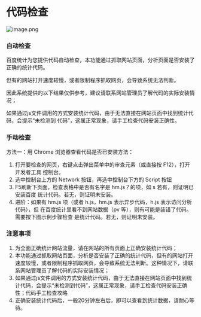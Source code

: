 # 代码检查

![image.png](https://upload-images.jianshu.io/upload_images/11485868-84781ff80ad75783.png?imageMogr2/auto-orient/strip%7CimageView2/2/w/1240)
### 自动检查
百度统计为您提供代码自动检查，本功能通过抓取网站页面，分析页面是否安装了正确的统计代码。

但有的网站打开速度较慢，或者限制程序抓取网页，会导致系统无法判断。

因此系统提供的以下结果仅供参考，建议请联系网站管理员了解代码的实际安装情况；

如果通过js文件调用的方式安装统计代码，由于无法直接在网站页面中找到统计代码，会提示“未检测到
代码”，这属正常现象，请手工检查代码安装正确性。

### 手动检查
方法一：用 Chrome 浏览器查看代码是否已安装方法：
1. 打开要检查的网页，右键点击弹出菜单中的审查元素（或直接按 F12），打开开发者工具
控制台。
2. 选中控制台上方的 Network 按钮，再选中控制台下方的 Script 按钮
3. F5刷新下页面，检查表格中是否有名字是 hm.js？的项，如 s 若有，则证明已安装百度
统计代码。若无，则证明未安装。
4. 进阶：如果有 hm.js 项（或者 h.js，hm.js 表示异步代码，h.js 表示访问分析代码），但
在百度统计里看不到网站数据（pv 等），则有可能是装错了代码。需要按下图示例步骤检查
是统计代码。若无，则证明未安装。

### 注意事项
1. 为全面正确统计网站流量，请在网站的所有页面上正确安装统计代码；
2. 本功能通过抓取网站页面，分析是否安装了正确的统计代码，但有的网站打开速度较慢，或者限制程序抓取网页，会导致系统无法判断。这种情况下，请联系网站管理员了解代码的实际安装情况；
3. 如果通过js文件调用的方式安装统计代码，由于无法直接在网站页面中找到统计代码，会提示“未检测到代码”，这属正常现象，请手工检查代码安装正确性；代码手工检查攻略
4. 正确安装统计代码后，一般20分钟左右后，即可以查看到统计数据，请耐心等待。
